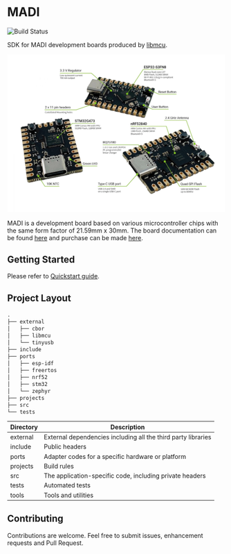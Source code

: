 # MADI

![Build Status](https://github.com/libmcu/madi/workflows/build/badge.svg)

SDK for MADI development boards produced by [libmcu](https://libmcu.org).

![MADI summary](hardware/madi_summary.jpg)

MADI is a development board based on various microcontroller chips with the
same form factor of 21.59mm x 30mm. The board documentation can be found
[here](https://docs.libmcu.org/boards/libmcu.html) and purchase can be made
[here](https://libmcu.org/kr/madi).

## Getting Started
Please refer to [Quickstart guide](https://docs.libmcu.org/quickstart/).

## Project Layout

```shell
.
├── external
│   ├── cbor
│   ├── libmcu
│   └── tinyusb
├── include
├── ports
│   ├── esp-idf
│   ├── freertos
│   ├── nrf52
│   ├── stm32
│   └── zephyr
├── projects
├── src
└── tests
```

| Directory | Description                                                   |
| --------- | -----------                                                   |
| external  | External dependencies including all the third party libraries |
| include   | Public headers                                                |
| ports     | Adapter codes for a specific hardware or platform             |
| projects  | Build rules                                                   |
| src       | The application-specific code, including private headers      |
| tests     | Automated tests                                               |
| tools     | Tools and utilities                                           |

## Contributing
Contributions are welcome. Feel free to submit issues, enhancement requests and
Pull Request.
